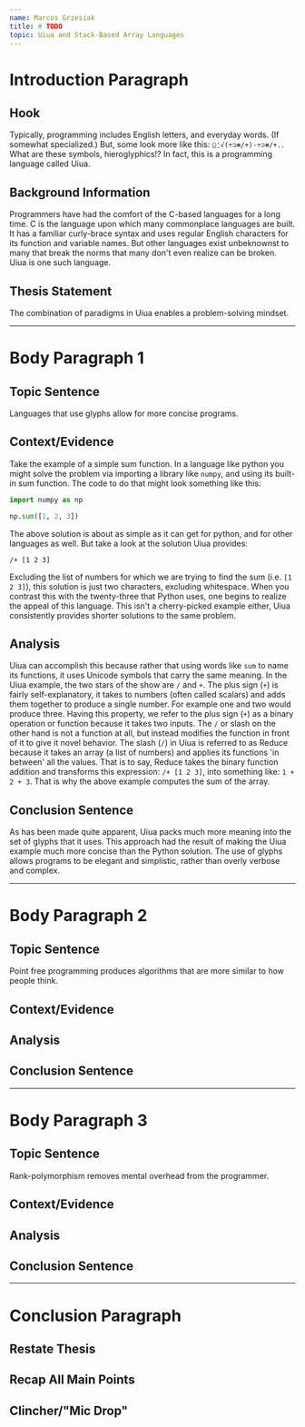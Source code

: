 ```yaml
---
name: Marcos Grzesiak
title: # TODO
topic: Uiua and Stack-Based Array Languages
---
```


# Introduction Paragraph

## Hook

Typically, programming includes English letters, and everyday words. (If somewhat specialized.) But, some look more like this: `⍜⍘√(÷⊃⧻/+)-÷⊃⧻/+.`. What are these symbols, hieroglyphics!? In fact, this is a programming language called Uiua.

## Background Information

Programmers have had the comfort of the C-based languages for a long time. C is the language upon which many commonplace languages are built. It has a familiar curly-brace syntax and uses regular English characters for its function and variable names. But other languages exist unbeknownst to many that break the norms that many don't even realize can be broken. Uiua is one such language.

## Thesis Statement

The combination of paradigms in Uiua enables a problem-solving mindset. 

---

# Body Paragraph 1

## Topic Sentence

Languages that use glyphs allow for more concise programs. 

## Context/Evidence

Take the example of a simple sum function. In a language like python you might solve the problem via importing a library like `numpy`, and using its built-in sum function. The code to do that might look something like this:
    
```python
import numpy as np 

np.sum([1, 2, 3])
```

The above solution is about as simple as it can get for python, and for other languages as well. But take a look at the solution Uiua provides:

```uiua
/+ [1 2 3]
```

Excluding the list of numbers for which we are trying to find the sum (i.e. `[1 2 3]`), this solution is just two characters, excluding whitespace. When you contrast this with the twenty-three that Python uses, one begins to realize the appeal of this language. This isn't a cherry-picked example either, Uiua consistently provides shorter solutions to the same problem.

## Analysis

Uiua can accomplish this because rather that using words like `sum` to name its functions, it uses Unicode symbols that carry the same meaning. In the Uiua example, the two stars of the show are `/` and `+`. The plus sign (`+`) is fairly self-explanatory, it takes to numbers (often called scalars) and adds them together to produce a single number. For example one and two would produce three. Having this property, we refer to the plus sign (`+`) as a binary operation or function because it takes two inputs. The `/` or slash on the other hand is not a function at all, but instead modifies the function in front of it to give it novel behavior. The slash (`/`) in Uiua is referred to as Reduce because it takes an array (a list of numbers) and applies its functions 'in between' all the values. That is to say, Reduce takes the binary function addition and transforms this expression: `/+ [1 2 3]`, into something like: `1 + 2 + 3`. That is why the above example computes the sum of the array.

## Conclusion Sentence

As has been made quite apparent, Uiua packs much more meaning into the set of glyphs that it uses. This approach had the result of making the Uiua example much more concise than the Python solution. The use of glyphs allows programs to be elegant and simplistic, rather than overly verbose and complex. 

---

# Body Paragraph 2

## Topic Sentence

Point free programming produces algorithms that are more similar to how people think.

## Context/Evidence



## Analysis

## Conclusion Sentence

---

# Body Paragraph 3

## Topic Sentence

Rank-polymorphism removes mental overhead from the programmer.

## Context/Evidence

## Analysis

## Conclusion Sentence

---

# Conclusion Paragraph

## Restate Thesis

## Recap All Main Points

## Clincher/"Mic Drop"

[thesis]: ./BabyTheses.md
